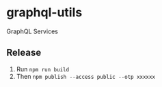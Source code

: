 # graphql-utils
GraphQL Services

## Release
1. Run `npm run build`
2. Then `npm publish --access public --otp xxxxxx`